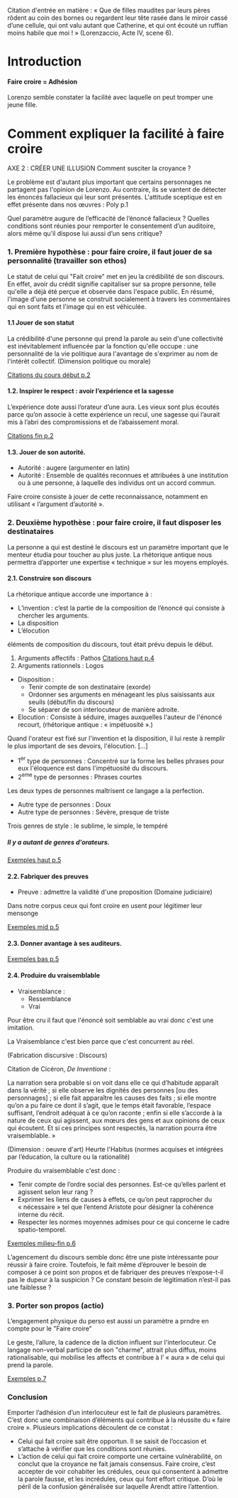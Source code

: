 Citation d'entrée en matière : 
« Que de filles maudites par leurs pères rôdent au coin des bornes ou regardent leur tête rasée dans le miroir
cassé d’une cellule, qui ont valu autant que Catherine, et qui ont écouté un ruffian moins habile que moi ! »
(Lorenzaccio, Acte IV, scene 6).

# Introduction
#### Faire croire = Adhésion
Lorenzo semble constater la facilité avec laquelle on peut tromper une jeune fille.

# Comment expliquer la facilité à faire croire

AXE 2 : CRÉER UNE ILLUSION
Comment susciter la croyance ?

Le problème est d'autant plus important que certains personnages ne partagent pas l'opinion de Lorenzo. Au contraire, ils se vantent de détecter les énoncés fallacieux qui leur sont présentés. L'attitude sceptique est en effet présente dans nos œuvres :
Poly p.1

Quel paramètre augure de l’efficacité de l’énoncé fallacieux ? Quelles conditions sont réunies pour remporter le consentement d’un auditoire, alors même qu’il dispose lui aussi d’un sens critique?


### 1. Première hypothèse : pour faire croire, il faut jouer de sa personnalité (travailler son ethos)

Le statut de celui qui "Fait croire" met en jeu la crédibilité de son discours. En effet, avoir du crédit signifie capitaliser sur sa propre personne, telle qu'elle a déjà été perçue et observée dans l'espace public. En résumé, l'image d'une personne se construit socialement à travers les commentaires qui en sont faits et l'image qui en est véhiculée. 


#### 1.1 Jouer de son statut
La crédibilité d'une personne qui prend la parole au sein d'une collectivité est inévitablement influencée par la fonction qu'elle occupe : une personnalité de la vie politique aura l'avantage de s'exprimer au nom de l'intérêt collectif.
(Dimension politique ou morale)

<u>Citations du cours début p.2</u>

#### 1.2. Inspirer le respect : avoir l’expérience et la sagesse
L’expérience dote aussi l’orateur d’une aura.
Les vieux sont plus écoutés parce qu’on associe à cette expérience un recul, une sagesse qui l’aurait mis à l’abri des compromissions et de l’abaissement moral. 

<u>Citations fin p.2</u>


#### 1.3. Jouer de son autorité.
- Autorité : augere (argumenter en latin)
- Autorité : Ensemble de qualités reconnues et attribuées à une institution ou à une personne, à laquelle des individus ont un accord commun.

Faire croire consiste à jouer de cette reconnaissance, notamment en utilisant « l’argument d’autorité ».

### 2. Deuxième hypothèse : pour faire croire, il faut disposer les destinataires

La personne a qui est destiné le discours est un paramètre important que le menteur étudia pour toucher au plus juste.
La rhétorique antique nous permettra d’apporter une expertise « technique » sur les moyens employés.

#### 2.1. Construire son discours
La rhétorique antique accorde une importance à :
- L’invention : c’est la partie de la composition de l’énoncé qui consiste à chercher les arguments.
- La disposition
- L’élocution

éléments de composition du discours, tout était prévu depuis le début. 

1. Arguments affectifs : Pathos
<u>Citations haut p.4</u>
2. Arguments rationnels : Logos
- Disposition :
    - Tenir compte de son destinataire (exorde) 
    - Ordonner ses arguments en ménageant les plus saisissants aux seuils (début/fin du discours)
    - Se séparer de son interlocuteur de manière adroite. 
- Elocution : Consiste à séduire, images auxquelles l'auteur de l'énoncé recourt, (rhétorique antique : « impétuosité ».)


Quand l'orateur est fixé sur l'invention et la disposition, il lui reste à remplir le plus important de ses devoirs, l'élocution. \[…\]

- $1^{\text{er}}$ type de personnes : Concentré sur la forme les belles phrases pour eux l'éloquence est dans l'impétuosité du discours.
- $2^{\text{eme}}$ type de personnes : Phrases courtes

Les deux types de personnes maîtrisent ce langage a la perfection.

- Autre type de personnes : Doux 
- Autre type de personnes : Sévère, presque de triste

Trois genres de style : le sublime, le simple, le tempéré

##### Il y a autant de genres d'orateurs.

<u>Exemples haut p.5</u>

#### 2.2. Fabriquer des preuves
- Preuve : admettre la validité d'une proposition (Domaine judiciaire)

Dans notre corpus ceux qui font croire en usent pour légitimer leur mensonge 

<u>Exemples mid p.5</u>
#### 2.3. Donner avantage à ses auditeurs.

<u>Exemples bas p.5</u>


#### 2.4. Produire du vraisemblable
- Vraisemblance :
    - Ressemblance
    - Vrai

Pour être cru il faut que l'énoncé soit semblable au vrai donc c'est une imitation. 

La Vraisemblance c'est bien parce que c'est concurrent au réel.

(Fabrication discursive : Discours)



Citation de Cicéron, <i>De Inventione</i> : 

La narration sera probable si on voit dans elle ce qui d’habitude apparaît dans la vérité ; si elle observe les dignités des personnes \[ou des personnages\] ; si elle fait apparaître les causes des faits ; si elle montre qu’on a pu faire ce dont il s’agit, que le temps était favorable, l’espace suffisant, l’endroit adéquat à ce qu’on raconte ; enfin si elle s’accorde à la nature de ceux qui agissent, aux mœurs des gens et aux opinions de ceux qui écoutent. Et si ces principes sont respectés, la narration pourra être vraisemblable. »


(Dimension : oeuvre d'art)
Heurte l'Habitus (normes acquises et intégrées par l’éducation, la culture ou la rationalité)

Produire du vraisemblable c'est donc : 
- Tenir compte de l’ordre social des personnes. Est-ce qu’elles parlent et agissent selon leur rang ?
- Exprimer les liens de causes à effets, ce qu’on peut rapprocher du « nécessaire » tel que l’entend Aristote pour désigner la cohérence interne du récit.
- Respecter les normes moyennes admises pour ce qui concerne le cadre spatio-temporel.

<u>Exemples milieu-fin p.6</u>


L’agencement du discours semble donc être une piste intéressante pour réussir à faire croire. Toutefois, le fait même d’éprouver le besoin de composer à ce point son propos et de fabriquer des preuves n’expose-t-il pas le dupeur à la suspicion ? Ce constant besoin de légitimation n’est-il pas une faiblesse ?


### 3. Porter son propos (actio)
L’engagement physique du perso est aussi un paramètre a prndre en compte pour le "Faire croire"

Le geste, l’allure, la cadence de la diction influent sur l'interlocuteur.
Ce langage non-verbal participe de son "charme", attrait plus diffus, moins rationalisable, qui mobilise les affects et contribue à l’ « aura » de celui qui prend la parole. 

<u>Exemples p.7</u>

### Conclusion
Emporter l’adhésion d’un interlocuteur est le fait de plusieurs paramètres.
C’est donc une combinaison d’éléments qui contribue à la réussite du « faire croire ».
Plusieurs implications découlent de ce constat :
- Celui qui fait croire sait être opportun. Il se saisit de l’occasion et s’attache à vérifier que les conditions sont réunies.
- L’action de celui qui fait croire comporte une certaine vulnérabilité, on conclut que la croyance ne fait jamais consensus. Faire croire, c’est accepter de voir cohabiter les crédules, ceux qui consentent à admettre la parole fausse, et les incrédules, ceux qui font effort critique. D’où le péril de la confusion généralisée sur laquelle Arendt attire l’attention.

